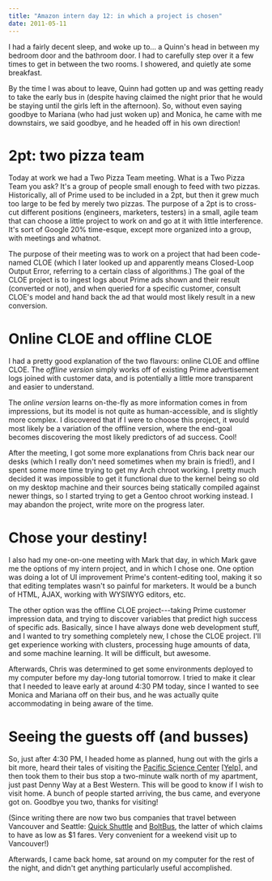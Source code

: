 ```yaml
---
title: "Amazon intern day 12: in which a project is chosen"
date: 2011-05-11
---
```


I had a fairly decent sleep, and woke up to... a Quinn's head in between my bedroom door and the bathroom door.  I had to carefully step over it a few times to get in between the two rooms.  I showered, and quietly ate some breakfast.

By the time I was about to leave, Quinn had gotten up and was getting ready to take the early bus in (despite having claimed the night prior that he would be staying until the girls left in the afternoon).  So, without even saying goodbye to Mariana (who had just woken up) and Monica, he came with me downstairs, we said goodbye, and he headed off in his own direction!

# 2pt: two pizza team

Today at work we had a Two Pizza Team meeting.  What is a Two Pizza Team you ask?  It's a group of people small enough to feed with two pizzas.  Historically, all of Prime used to be included in a 2pt, but then it grew much too large to be fed by merely two pizzas.  The purpose of a 2pt is to cross-cut different positions (engineers, marketers, testers) in a small, agile team that can choose a little project to work on and go at it with little interference.  It's sort of Google 20% time-esque, except more organized into a group, with meetings and whatnot.

The purpose of their meeting was to work on a project that had been code-named CLOE (which I later looked up and apparently means Closed-Loop Output Error, referring to a certain class of algorithms.)  The goal of the CLOE project is to ingest logs about Prime ads shown and their result (converted or not), and when queried for a specific customer, consult CLOE's model and hand back the ad that would most likely result in a new conversion.

# Online CLOE and offline CLOE

I had a pretty good explanation of the two flavours: online CLOE and offline CLOE.  The *offline version* simply works off of existing Prime advertisement logs joined with customer data, and is potentially a little more transparent and easier to understand.

The *online version* learns on-the-fly as more information comes in from impressions, but its model is not quite as human-accessible, and is slightly more complex.  I discovered that if I were to choose this project, it would most likely be a variation of the offline version, where the end-goal becomes discovering the most likely predictors of ad success.  Cool!

After the meeting, I got some more explanations from Chris back near our desks (which I really don't need sometimes when my brain is fried!), and I spent some more time trying to get my Arch chroot working.  I pretty much decided it was impossible to get it functional due to the kernel being so old on my desktop machine and their sources being statically compiled against newer things, so I started trying to get a Gentoo chroot working instead.  I may abandon the project, write more on the progress later.

# Chose your destiny!

I also had my one-on-one meeting with Mark that day, in which Mark gave me the options of my intern project, and in which I chose one.  One option was doing a lot of UI improvement Prime's content-editing tool, making it so that editing templates wasn't so painful for marketers.  It would be a bunch of HTML, AJAX, working with WYSIWYG editors, etc.

The other option was the offline CLOE project---taking Prime customer impression data, and trying to discover variables that predict high success of specific ads.  Basically, since I have always done web development stuff, and I wanted to try something completely new, I chose the CLOE project.  I'll get experience working with clusters, processing huge amounts of data, and some machine learning.  It will be difficult, but awesome.

Afterwards, Chris was determined to get some environments deployed to my computer before my day-long tutorial tomorrow.  I tried to make it clear that I needed to leave early at around 4:30 PM today, since I wanted to see Monica and Mariana off on their bus, and he was actually quite accommodating in being aware of the time.

# Seeing the guests off (and busses)

So, just after 4:30 PM, I headed home as planned, hung out with the girls a bit more, heard their tales of visiting the [Pacific Science Center](http://www.pacificsciencecenter.org/) [[Yelp](http://www.yelp.ca/biz/pacific-science-center-seattle)], and then took them to their bus stop a two-minute walk north of my apartment, just past Denny Way at a Best Western.  This will be good to know if I wish to visit home.  A bunch of people started arriving, the bus came, and everyone got on.  Goodbye you two, thanks for visiting!

(Since writing there are now two bus companies that travel between Vancouver and Seattle: [Quick Shuttle](http://www.quickcoach.com/) and [BoltBus](https://www.boltbus.com/), the latter of which claims to have as low as $1 fares.  Very convenient for a weekend visit up to Vancouver!)

Afterwards, I came back home, sat around on my computer for the rest of the night, and didn't get anything particularly useful accomplished.
